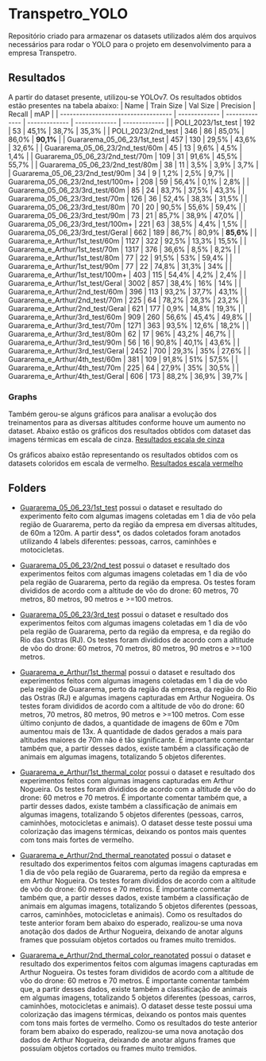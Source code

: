 # Transpetro_YOLO
Repositório criado para armazenar os datasets utilizados além dos arquivos necessários para rodar o YOLO para o projeto em desenvolvimento para a empresa Transpetro.

## Resultados
A partir do dataset presente, utilizou-se YOLOv7. Os resultados obtidos estão presentes na tabela abaixo:
|                  Name                 |   Train Size  |    Val Size    |   Precision   |    Recall     |      mAP      |
|  -----------------------------------  | ------------- | -------------- | ------------- | ------------- | ------------- |
|           POLI_2023/1st_test          |      192      |        53      |     45,1%     |     38,7%     |     35,3%     |
|           POLI_2023/2nd_test          |      346      |        86      |     85,0%     |     86,0%     |     **90,1%**     |
|        Guararema_05_06_23/1st_test    |      457      |       130      |     29,5%     |     43,6%     |     32,6%     |
|     Guararema_05_06_23/2nd_test/60m   |       45      |        13      |      9,6%     |      4,5%     |      1,4%     |
|     Guararema_05_06_23/2nd_test/70m   |      109      |        31      |     91,6%     |     45,5%     |     55,7%     |
|     Guararema_05_06_23/2nd_test/80m   |       38      |        11      |      3,5%     |      3,9%     |      3,7%     |
|     Guararema_05_06_23/2nd_test/90m   |       34      |         9      |      1,2%     |      2,5%     |      9,7%     |
|    Guararema_05_06_23/2nd_test/100m+  |      208      |        59      |     56,4%     |      0,1%     |      2,8%     |
|     Guararema_05_06_23/3rd_test/60m   |       85      |        24      |     83,7%     |     37,5%     |     43,3%     |
|     Guararema_05_06_23/3rd_test/70m   |      126      |        36      |     52,4%     |     38,3%     |     31,5%     |
|     Guararema_05_06_23/3rd_test/80m   |       70      |        20      |     90,5%     |     55,6%     |     59,4%     |
|     Guararema_05_06_23/3rd_test/90m   |       73      |        21      |     85,7%     |     38,9%     |     47,0%     |
|    Guararema_05_06_23/3rd_test/100m+  |      221      |        63      |     38,5%     |      4,4%     |      1,5%     |
|    Guararema_05_06_23/3rd_test/Geral  |      662      |       189      |     86,7%     |     80,9%     |     **85,6%**     |
|     Guararema_e_Arthur/1st_test/60m   |     1127      |       322      |     92,5%     |     13,3%     |     15,5%     |
|     Guararema_e_Arthur/1st_test/70m   |     1317      |       376      |     36,6%     |      8,5%     |      8,2%     |
|     Guararema_e_Arthur/1st_test/80m   |       77      |        22      |     91,5%     |       53%     |     59,4%     |
|     Guararema_e_Arthur/1st_test/90m   |       77      |        22      |     74,8%     |     31,3%     |       34%     |
|    Guararema_e_Arthur/1st_test/100m+  |      403      |       115      |     54,4%     |      4,2%     |      2,4%     |
|    Guararema_e_Arthur/1st_test/Geral  |     3002      |       857      |     38,4%     |       16%     |       14%     |
|    Guararema_e_Arthur/2nd_test/60m    |      396      |       113      |     93,2%     |     37,7%     |     43,1%     |
|    Guararema_e_Arthur/2nd_test/70m    |      225      |        64      |     78,2%     |     28,3%     |     23,2%     |
|   Guararema_e_Arthur/2nd_test/Geral   |      621      |       177      |      0,9%     |     14,8%     |     19,3%     |
|     Guararema_e_Arthur/3rd_test/60m   |      909      |       260      |     56,6%     |     45,4%     |     49,8%     |
|     Guararema_e_Arthur/3rd_test/70m   |     1271      |       363      |     93,5%     |     12,6%     |     18,2%     |
|     Guararema_e_Arthur/3rd_test/80m   |       62      |        17      |       96%     |     43,2%     |     46,7%     |
|     Guararema_e_Arthur/3rd_test/90m   |       56      |        16      |     90,8%     |     40,1%     |     43,6%     |
|    Guararema_e_Arthur/3rd_test/Geral  |     2452      |       700      |     29,3%     |       35%     |     27,6%     |
|    Guararema_e_Arthur/4th_test/60m    |      381      |       109      |     91,8%     |       51%     |     57,5%     |
|    Guararema_e_Arthur/4th_test/70m    |      225      |        64      |     27,9%     |       35%     |     30,5%     |
|   Guararema_e_Arthur/4th_test/Geral   |      606      |       173      |     88,2%     |     36,9%     |     39,7%     |

### Graphs
Também gerou-se alguns gráficos para analisar a evolução dos treinamentos para as diversas altitudes conforme houve um aumento no dataset. Abaixo estão os gráficos dos resultados obtidos com dataset das imagens térmicas em escala de cinza.
[Resultados escala de cinza](https://github.com/GabrielaVidal7/transpetro_YOLO/blob/main/Images/results_gray_scale.png)

Os gráficos abaixo estão representando os resultados obtidos com os datasets coloridos em escala de vermelho.
[Resultados escala vermelho](https://github.com/GabrielaVidal7/transpetro_YOLO/blob/main/Images/results_colored_scale.png)


## Folders
* [Guararema_05_06_23/1st_test](https://github.com/GabrielaVidal7/transpetro_YOLO/tree/main/Guararema_05_06_23/1st_test) possui o dataset e resultado do experimento feito com algumas imagens coletadas em 1 dia de vôo pela região de Guararema, perto da região da empresa em diversas altitudes, de 60m a 120m. A partir dess*, os dados coletados foram anotados utilizando 4 labels diferentes: pessoas, carros, caminhões e motocicletas.

* [Guararema_05_06_23/2nd_test](https://github.com/GabrielaVidal7/transpetro_YOLO/tree/main/Guararema_05_06_23/2nd_test) possui o dataset e resultado dos experimentos feitos com algumas imagens coletadas em 1 dia de vôo pela região de Guararema, perto da região da empresa. Os testes foram divididos de acordo com a altitude de vôo do drone: 60 metros, 70 metros, 80 metros, 90 metros e >=100 metros.

* [Guararema_05_06_23/3rd_test](https://github.com/GabrielaVidal7/transpetro_YOLO/tree/main/Guararema_05_06_23/3rd_test) possui o dataset e resultado dos experimentos feitos com algumas imagens coletadas em 1 dia de vôo pela região de Guararema, perto da região da empresa, e da região do Rio das Ostras (RJ). Os testes foram divididos de acordo com a altitude de vôo do drone: 60 metros, 70 metros, 80 metros, 90 metros e >=100 metros.

* [Guararema_e_Arthur/1st_thermal](https://github.com/GabrielaVidal7/transpetro_YOLO/tree/main/Guararema_e_Arthur/1st_test) possui o dataset e resultado dos experimentos feitos com algumas imagens coletadas em 1 dia de vôo pela região de Guararema, perto da região da empresa, da região do Rio das Ostras (RJ) e algumas imagens capturadas em Arthur Nogueira. Os testes foram divididos de acordo com a altitude de vôo do drone: 60 metros, 70 metros, 80 metros, 90 metros e >=100 metros. Com esse último conjunto de dados, a quantidade de imagens de 60m e 70m aumentou mais de 13x. A quantidade de dados gerados a mais para altitudes maiores de 70m não é tão significante. É importante comentar também que, a partir desses dados, existe também a classificação de animais em algumas imagens, totalizando 5 objetos diferentes.

* [Guararema_e_Arthur/1st_thermal_color](https://github.com/GabrielaVidal7/transpetro_YOLO/tree/main/Guararema_e_Arthur/2nd_test) possui o dataset e resultado dos experimentos feitos com algumas imagens capturadas em Arthur Nogueira. Os testes foram divididos de acordo com a altitude de vôo do drone: 60 metros e 70 metros. É importante comentar também que, a partir desses dados, existe também a classificação de animais em algumas imagens, totalizando 5 objetos diferentes (pessoas, carros, caminhões, motocicletas e animais). O dataset desse teste possui uma colorização das imagens térmicas, deixando os pontos mais quentes com tons mais fortes de vermelho.

* [Guararema_e_Arthur/2nd_thermal_reanotated](https://github.com/GabrielaVidal7/transpetro_YOLO/tree/main/Guararema_e_Arthur/3rd_test) possui o dataset e resultado dos experimentos feitos com algumas imagens capturadas em 1 dia de vôo pela região de Guararema, perto da região da empresa e em Arthur Nogueira. Os testes foram divididos de acordo com a altitude de vôo do drone: 60 metros e 70 metros. É importante comentar também que, a partir desses dados, existe também a classificação de animais em algumas imagens, totalizando 5 objetos diferentes (pessoas, carros, caminhões, motocicletas e animais). Como os resultados do teste anterior foram bem abaixo do esperado, realizou-se uma nova anotação dos dados de Arthur Nogueira, deixando de anotar alguns frames que possuíam objetos cortados ou frames muito tremidos.

* [Guararema_e_Arthur/2nd_thermal_color_reanotated](https://github.com/GabrielaVidal7/transpetro_YOLO/tree/main/Guararema_e_Arthur/4th_test) possui o dataset e resultado dos experimentos feitos com algumas imagens capturadas em Arthur Nogueira. Os testes foram divididos de acordo com a altitude de vôo do drone: 60 metros e 70 metros. É importante comentar também que, a partir desses dados, existe também a classificação de animais em algumas imagens, totalizando 5 objetos diferentes (pessoas, carros, caminhões, motocicletas e animais). O dataset desse teste possui uma colorização das imagens térmicas, deixando os pontos mais quentes com tons mais fortes de vermelho. Como os resultados do teste anterior foram bem abaixo do esperado, realizou-se uma nova anotação dos dados de Arthur Nogueira, deixando de anotar alguns frames que possuíam objetos cortados ou frames muito tremidos.